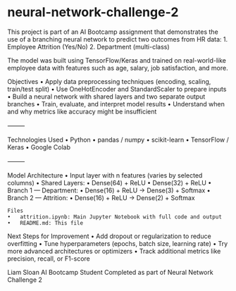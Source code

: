 # neural-network-challenge-2

This project is part of an AI Bootcamp assignment that demonstrates the use of a branching neural network to predict two outcomes from HR data:
	1.	Employee Attrition (Yes/No)
	2.	Department (multi-class)

The model was built using TensorFlow/Keras and trained on real-world-like employee data with features such as age, salary, job satisfaction, and more.

Objectives
	•	Apply data preprocessing techniques (encoding, scaling, train/test split)
	•	Use OneHotEncoder and StandardScaler to prepare inputs
	•	Build a neural network with shared layers and two separate output branches
	•	Train, evaluate, and interpret model results
	•	Understand when and why metrics like accuracy might be insufficient

⸻

Technologies Used
	•	Python
	•	pandas / numpy
	•	scikit-learn
	•	TensorFlow / Keras
	•	Google Colab

⸻

Model Architecture
	•	Input layer with n features (varies by selected columns)
	•	Shared Layers:
	•	Dense(64) + ReLU
	•	Dense(32) + ReLU
	•	Branch 1 — Department:
	•	Dense(16) + ReLU → Dense(3) + Softmax
	•	Branch 2 — Attrition:
	•	Dense(16) + ReLU → Dense(2) + Softmax

    Files
	•	attrition.ipynb: Main Jupyter Notebook with full code and output
	•	README.md: This file

Next Steps for Improvement
	•	Add dropout or regularization to reduce overfitting
	•	Tune hyperparameters (epochs, batch size, learning rate)
	•	Try more advanced architectures or optimizers
	•	Track additional metrics like precision, recall, or F1-score

Liam Sloan
AI Bootcamp Student
Completed as part of Neural Network Challenge 2